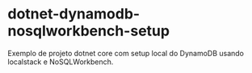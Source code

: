 # dotnet-dynamodb-nosqlworkbench-setup
 Exemplo de projeto dotnet core com setup local do DynamoDB usando localstack e NoSQLWorkbench. 
